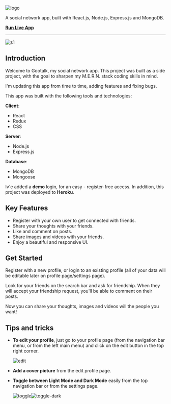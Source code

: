 ![logo](https://res.cloudinary.com/dxpwvpv56/image/upload/v1666300844/gootalk-logo-smaller_j29k0y.png "logo")

A social network app, built with React.js, Node.js, Express.js and MongoDB.

**[Run Live App](http://gootalk.herokuapp.com "Run Live App")**

---

![s1](https://res.cloudinary.com/dxpwvpv56/image/upload/v1667777864/1_mrxx6i.png "s1")

## Introduction

Welcome to Gootalk, my social network app.
This project was built as a side project, with the goal to sharpen my M.E.R.N. stack coding skills in mind.

I'm updating this app from time to time, adding features and fixing bugs.

This app was built with the following tools and technologies:

**Client**:

- React
- Redux
- CSS

**Server**:

- Node.js
- Express.js

**Database**:

- MongoDB
- Mongoose

Iv'e added a **demo** login, for an easy - register-free access.
In addition, this project was deployed to **Heroku**.

## Key Features

- Register with your own user to get connected with friends.
- Share your thoughts with your friends.
- Like and comment on posts.
- Share images and videos with your friends.
- Enjoy a beautiful and responsive UI.

## Get Started

Register with a new profile, or login to an existing profile (all of your data will be editable later on profile page/settings page).

Look for your friends on the search bar and ask for friendship.
When they will accept your friendship request, you'll be able to comment on their posts.

Now you can share your thoughts, images and videos will the people you want!

## Tips and tricks

- **To edit your profile**, just go to your profile page (from the navigation bar menu, or from the left main menu) and click on the edit button in the top right corner.

  ![edit](https://res.cloudinary.com/dxpwvpv56/image/upload/v1667778173/2_cb7ora.png "edit")

- **Add a cover picture** from the edit profile page.
- **Toggle between Light Mode and Dark Mode** easily from the top navigation bar or from the settings page.

  ![toggle](https://res.cloudinary.com/dxpwvpv56/image/upload/v1667778354/3_lmiz58.png "toggle")![toggle-dark](https://res.cloudinary.com/dxpwvpv56/image/upload/v1667778547/4_dwilwt.png "toggle-dark")
